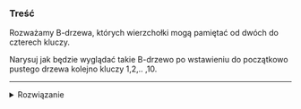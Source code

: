### Treść
Rozważamy B-drzewa, których wierzchołki mogą pamiętać od dwóch do czterech kluczy. 

Narysuj jak będzie wyglądać takie B-drzewo po wstawieniu do początkowo pustego drzewa kolejno kluczy 1,2,.. ,10.


------
<details><summary>Rozwiązanie</summary>
<p>
    
